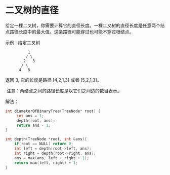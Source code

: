 #  二叉树的直径

给定一棵二叉树，你需要计算它的直径长度。一棵二叉树的直径长度是任意两个结点路径长度中的最大值。这条路径可能穿过也可能不穿过根结点。


示例 :
给定二叉树
```
          1
         / \
        2   3
       / \     
      4   5  
```
返回 3, 它的长度是路径 [4,2,1,3] 或者 [5,2,1,3]。

 注意：两结点之间的路径长度是以它们之间边的数目表示。


解法：
```c
int diameterOfBinaryTree(TreeNode* root) {
     int ans = 1;
     depth(root, ans);
     return ans - 1;
}

int depth(TreeNode *root, int &ans){
    if(root == NULL) return 0;
    int left = depth(root->left, ans);
    int right = depth(root->right, ans);
    ans = max(ans, left + right + 1);
    return max(left, right) + 1;
}
```
